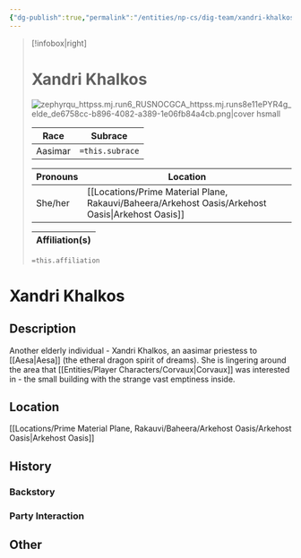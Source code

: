```yaml
---
{"dg-publish":true,"permalink":"/entities/np-cs/dig-team/xandri-khalkos/","tags":["Creature","NPC","DigTeam"]}
---
```



> [!infobox|right]
> # Xandri Khalkos
> ![zephyrqu_httpss.mj.run6_RUSNOCGCA_httpss.mj.runs8e11ePYR4g_elde_de6758cc-b896-4082-a389-1e06fb84a4cb.png|cover hsmall](/img/user/Images/Creatures/zephyrqu_httpss.mj.run6_RUSNOCGCA_httpss.mj.runs8e11ePYR4g_elde_de6758cc-b896-4082-a389-1e06fb84a4cb.png)
> 
> Race | Subrace |
> ---|---|
> Aasimar | `=this.subrace` |
> 
> 
> Pronouns|Location| 
> ---|---|
> She/her|[[Locations/Prime Material Plane, Rakauvi/Baheera/Arkehost Oasis/Arkehost Oasis\|Arkehost Oasis]]|
> 
> Affiliation(s)|
> ---|
> `=this.affiliation`






# Xandri Khalkos

## Description
Another elderly individual - Xandri Khalkos, an aasimar priestess to [[Aesa\|Aesa]] (the etheral dragon spirit of dreams). She is lingering around the area that [[Entities/Player Characters/Corvaux\|Corvaux]] was interested in - the small building with the strange vast emptiness inside.
## Location
[[Locations/Prime Material Plane, Rakauvi/Baheera/Arkehost Oasis/Arkehost Oasis\|Arkehost Oasis]]
## History

### Backstory

### Party Interaction

## Other

